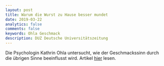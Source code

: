 ```yaml
---
layout: post
title: Warum die Wurst zu Hause besser mundet
date: 2019-03-22
analytics: false
comments: false
keywords: Ohla Geschmack
description: DUZ Deutsche Universitätszeitung
---
```


Die Psychologin Kathrin Ohla untersucht, wie der Geschmackssinn durch die übrigen Sinne beeinflusst wird. 
Artikel [hier](https://www.duz.de/beitrag/!/id/563/warum-die-wurst-zu-hause-besser-mundet) lesen.
